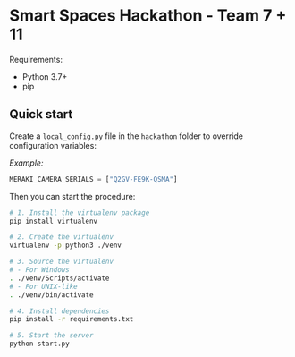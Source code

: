 # Smart Spaces Hackathon - Team 7 + 11

Requirements:

- Python 3.7+
- pip

## Quick start

Create a `local_config.py` file in the `hackathon` folder to override configuration variables:

*Example:*
```python
MERAKI_CAMERA_SERIALS = ["Q2GV-FE9K-QSMA"]
```

Then you can start the procedure:

```bash
# 1. Install the virtualenv package
pip install virtualenv

# 2. Create the virtualenv
virtualenv -p python3 ./venv

# 3. Source the virtualenv
# - For Windows
. ./venv/Scripts/activate
# - For UNIX-like
. ./venv/bin/activate

# 4. Install dependencies
pip install -r requirements.txt

# 5. Start the server
python start.py
```
